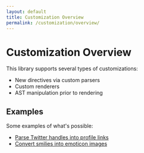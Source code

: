 ```yaml
---
layout: default
title: Customization Overview
permalink: /customization/overview/
---
```


Customization Overview
======================

This library supports several types of customizations:

* New directives via custom parsers
* Custom renderers
* AST manipulation prior to rendering

## Examples

Some examples of what's possible:

* [Parse Twitter handles into profile links](/customization/inline-parsing#example-1---twitter-handles)
* [Convert smilies into emoticon images](/customization/inline-parsing#example-2---emoticons)
